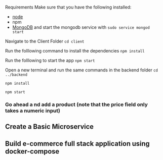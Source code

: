 Requirements
Make sure that you have the following installed:
- [node](https://www.digitalocean.com/community/tutorials/how-to-install-node-js-on-ubuntu-18-04) 
- npm 
- [MongoDB](https://docs.mongodb.com/manual/tutorial/install-mongodb-on-ubuntu/) and start the mongodb service with `sudo service mongod start`

Navigate to the Client Folder 
 `cd client`

Run the folllowing command to install the dependencies 
 `npm install`

Run the folllowing to start the app
 `npm start`

Open a new terminal and run the same commands in the backend folder
 `cd ../backend`

 `npm install`

 `npm start`

 ### Go ahead a nd add a product (note that the price field only takes a numeric input)




 ##  Create a Basic Microservice

 ##  Build e-commerce full stack application using docker-compose
